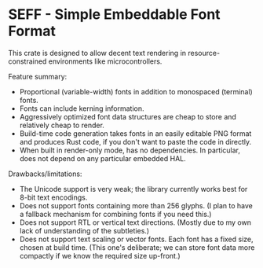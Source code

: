 # SEFF - Simple Embeddable Font Format

This crate is designed to allow decent text rendering in resource-constrained
environments like microcontrollers.

Feature summary:

- Proportional (variable-width) fonts in addition to monospaced (terminal)
  fonts.
- Fonts can include kerning information.
- Aggressively optimized font data structures are cheap to store and relatively
  cheap to render.
- Build-time code generation takes fonts in an easily editable PNG format and
  produces Rust code, if you don't want to paste the code in directly.
- When built in render-only mode, has no dependencies. In particular, does not
  depend on any particular embedded HAL.

Drawbacks/limitations:

- The Unicode support is very weak; the library currently works best for 8-bit
  text encodings.
- Does not support fonts containing more than 256 glyphs. (I plan to have a
  fallback mechanism for combining fonts if you need this.)
- Does not support RTL or vertical text directions. (Mostly due to my own lack
  of understanding of the subtleties.)
- Does not support text scaling or vector fonts. Each font has a fixed size,
  chosen at build time. (This one's deliberate; we can store font data more
  compactly if we know the required size up-front.)
